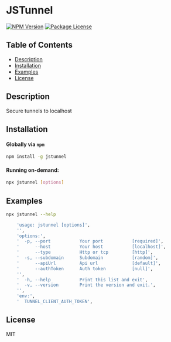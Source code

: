 # JSTunnel

<a href="https://www.npmjs.com/package/jstunnel"><img src="https://img.shields.io/npm/v/jstunnel.svg" alt="NPM Version" /></a>
<a href="https://www.npmjs.com/package/jstunnel"><img src="https://img.shields.io/npm/l/jstunnel.svg" alt="Package License" /></a>

## Table of Contents

- [Description](#description)
- [Installation](#installation)
- [Examples](#examples)
- [License](#license)

## Description
Secure tunnels to localhost

## Installation

#### Globally via `npm`

```bash
npm install -g jstunnel
```

#### Running on-demand:

```bash
npx jstunnel [options]
```

## Examples

```bash
npx jstunnel --help
```

```bash
    'usage: jstunnel [options]',
    '',
    'options:',
    '  -p, --port           Your port           [required]',
    '      --host           Your host           [localhost]',
    '      --type           Http or tcp         [http]',
    '  -s, --subdomain      Subdomain           [random]',
    '      --apiUrl         Api url             [default]',
    '      --authToken      Auth token          [null]',
    '',
    '  -h, --help           Print this list and exit',
    '  -v, --version        Print the version and exit.',
    '',
    'env:',
    '  TUNNEL_CLIENT_AUTH_TOKEN',
```

## License

MIT